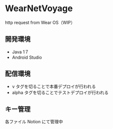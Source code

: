 # WearNetVoyage
http request from Wear OS（WIP）

<!--
<a href='https://play.google.com/store/apps/details?id=net.ambitious.android.wearnetvoyage'><img alt='Google Play で手に入れよう' width=300 src='https://play.google.com/intl/ja/badges/static/images/badges/ja_badge_web_generic.png'/></a>
-->

## 開発環境

* Java 1７
* Android Studio

## 配信環境

* v タグを切ることで本番デプロイが行われる
* alpha タグを切ることでテストデプロイが行われる

## キー管理
各ファイル Notion にて管理中
